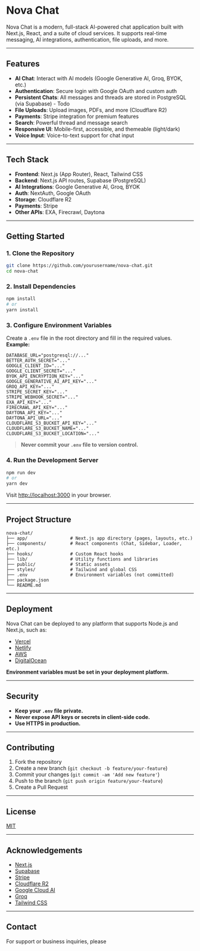 # Nova Chat

Nova Chat is a modern, full-stack AI-powered chat application built with Next.js, React, and a suite of cloud services. It supports real-time messaging, AI integrations, authentication, file uploads, and more.

---

## Features

- **AI Chat**: Interact with AI models (Google Generative AI, Groq, BYOK, etc.)
- **Authentication**: Secure login with Google OAuth and custom auth
- **Persistent Chats**: All messages and threads are stored in PostgreSQL (via Supabase) - Todo
- **File Uploads**: Upload images, PDFs, and more (Cloudflare R2)
- **Payments**: Stripe integration for premium features
- **Search**: Powerful thread and message search
- **Responsive UI**: Mobile-first, accessible, and themeable (light/dark)
- **Voice Input**: Voice-to-text support for chat input

---

## Tech Stack

- **Frontend**: Next.js (App Router), React, Tailwind CSS
- **Backend**: Next.js API routes, Supabase (PostgreSQL)
- **AI Integrations**: Google Generative AI, Groq, BYOK
- **Auth**: NextAuth, Google OAuth
- **Storage**: Cloudflare R2
- **Payments**: Stripe
- **Other APIs**: EXA, Firecrawl, Daytona

---

## Getting Started

### 1. Clone the Repository

```bash
git clone https://github.com/yourusername/nova-chat.git
cd nova-chat
```

### 2. Install Dependencies

```bash
npm install
# or
yarn install
```

### 3. Configure Environment Variables

Create a `.env` file in the root directory and fill in the required values.  
**Example:**

```properties
DATABASE_URL="postgresql://..."
BETTER_AUTH_SECRET="..."
GOOGLE_CLIENT_ID="..."
GOOGLE_CLIENT_SECRET="..."
BYOK_API_ENCRYPTION_KEY="..."
GOOGLE_GENERATIVE_AI_API_KEY="..."
GROQ_API_KEY="..."
STRIPE_SECRET_KEY="..."
STRIPE_WEBHOOK_SECRET="..."
EXA_API_KEY="..."
FIRECRAWL_API_KEY="..."
DAYTONA_API_KEY="..."
DAYTONA_API_URL="..."
CLOUDFLARE_S3_BUCKET_API_KEY="..."
CLOUDFLARE_S3_BUCKET_NAME="..."
CLOUDFLARE_S3_BUCKET_LOCATION="..."
```

> **Never commit your `.env` file to version control.**

### 4. Run the Development Server

```bash
npm run dev
# or
yarn dev
```

Visit [http://localhost:3000](http://localhost:3000) in your browser.

---

## Project Structure

```
nova-chat/
├── app/                # Next.js app directory (pages, layouts, etc.)
├── components/         # React components (Chat, Sidebar, Loader, etc.)
├── hooks/              # Custom React hooks
├── lib/                # Utility functions and libraries
├── public/             # Static assets
├── styles/             # Tailwind and global CSS
├── .env                # Environment variables (not committed)
├── package.json
└── README.md
```

---

## Deployment

Nova Chat can be deployed to any platform that supports Node.js and Next.js, such as:

- [Vercel](https://vercel.com/)
- [Netlify](https://www.netlify.com/)
- [AWS](https://aws.amazon.com/)
- [DigitalOcean](https://www.digitalocean.com/)

**Environment variables must be set in your deployment platform.**

---

## Security

- **Keep your `.env` file private.**
- **Never expose API keys or secrets in client-side code.**
- **Use HTTPS in production.**

---

## Contributing

1. Fork the repository
2. Create a new branch (`git checkout -b feature/your-feature`)
3. Commit your changes (`git commit -am 'Add new feature'`)
4. Push to the branch (`git push origin feature/your-feature`)
5. Create a Pull Request

---

## License

[MIT](LICENSE)

---

## Acknowledgements

- [Next.js](https://nextjs.org/)
- [Supabase](https://supabase.com/)
- [Stripe](https://stripe.com/)
- [Cloudflare R2](https://www.cloudflare.com/products/r2/)
- [Google Cloud AI](https://cloud.google.com/ai)
- [Groq](https://groq.com/)
- [Tailwind CSS](https://tailwindcss.com/)

---

## Contact

For support or business inquiries, please

